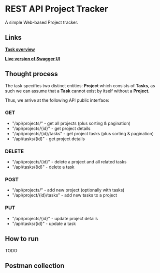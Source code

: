 # REST API Project Tracker

A simple Web-based Project tracker. 

## Links

**[Task overview](TASK.md)**

**[Live version of Swagger UI](TODO:add)**

## Thought process
The task specifies two distinct entities: **Project** which consists of **Tasks**, 
as such we can assume that a **Task** cannot exist by itself without a **Project**.

Thus, we arrive at the following API public interface:

### GET
* "/api/projects/" - get all projects (plus sorting & pagination)
* "/api/projects/{id}" - get project details
* "/api/projects/{id}/tasks" - get project tasks (plus sorting & pagination)
* "/api/tasks/{id}" - get project details

### DELETE
* "/api/projects/{id}" - delete a project and all related tasks 
* "/api/tasks/{id}" - delete a task 

### POST
* "/api/projects/" - add new project (optionally with tasks)
* "/api/project/{id}/tasks" - add new tasks to a project

### PUT 
* "/api/projects/{id}" - update project details
* "/api/tasks/{id}" - update a task 


## How to run
TODO

## Postman collection
